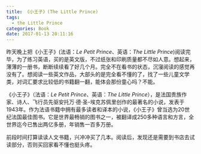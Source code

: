```yaml
---
title: 《小王子》(The Little Prince)
tags:
  - the Little Prince
categories: Book
date: 2017-01-13 20:11:16
---
```



昨天晚上把《小王子》(法语：*Le Petit Prince*、英语：*The Little Prince*)阅读完毕，为了练习英语，买的是英文版，不过纸张和印刷质量都不尽如人意。想起来，薄薄的一册书，断断续续看了好几个月。完全不在看书的状态，沉寖阅读的感觉再没有了。想阅读一些英文作品，大部头的是完全看不懂的了，找了一些儿童文学类，对词汇要求比较低的书籍翻一翻，能体会那份童心吗？不能。

<!-- more -->

《小王子》（法语：*Le Petit Prince*、英语：*The Little Prince*），是法国贵族作家、诗人、飞行员先驱安托万·德·圣-埃克苏佩里创作的最著名的小说，发表于1943年。作为法语书籍中拥有最多读者和译本的小说，《小王子》曾当选为20世纪法国最佳图书。它是世界最畅销的图书之一，被翻译成250多种语言和方言，全世界迄今已售出两亿多册，年销售一百多万册。

前段时间打算读读人文书籍，兴冲冲买了几本。阅读后，发现还是需要到书店去试读部分，否则买回家看不懂也挺头疼。

